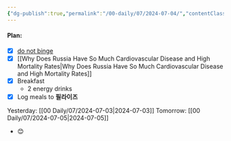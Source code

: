 ```yaml
---
{"dg-publish":true,"permalink":"/00-daily/07/2024-07-04/","contentClasses":"daily Thursday page-white","noteIcon":"","created":"2025-01-21T01:20:16.127+10:00","updated":"2025-01-21T15:25:25.937+10:00"}
---
```


#### Plan:
- [x] [do not binge](Daily.md)
- [x] [[Why Does Russia Have So Much Cardiovascular Disease and High Mortality Rates\|Why Does Russia Have So Much Cardiovascular Disease and High Mortality Rates]]
- [x] Breakfast
	- 2 energy drinks
- [x] Log meals to **필라이즈**

Yesterday: [[00 Daily/07/2024-07-03\|2024-07-03]]
Tomorrow: [[00 Daily/07/2024-07-05\|2024-07-05]]
- 😊 